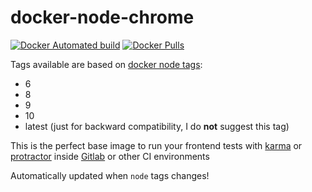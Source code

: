 docker-node-chrome
===========================
[![Docker Automated build](https://img.shields.io/docker/automated/colthreepv/node-chrome.svg?style=for-the-badge&maxAge=3600)]()
[![Docker Pulls](https://img.shields.io/docker/pulls/colthreepv/node-chrome.svg?style=for-the-badge&maxAge=600)]()  


Tags available are based on [docker node tags][docker-node]:

- 6
- 8
- 9
- 10
- latest (just for backward compatibility, I do **not** suggest this tag)

This is the perfect base image to run your frontend tests with [karma][2] or [protractor][3] inside [Gitlab][4] or other CI environments

Automatically updated when `node` tags changes!

[1]: https://hub.docker.com/r/library/node/
[2]: https://karma-runner.github.io/
[3]: http://www.protractortest.org/
[4]: https://gitlab.com/
[docker-node]: https://hub.docker.com/r/library/node/
